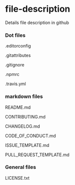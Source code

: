 # file-description
Details file description in github


### Dot files

.editorconfig

.gitattributes

.gitignore

.npmrc

.travis.yml


### markdown files

 README.md
 
 CONTRIBUTING.md
 
 CHANGELOG.md
 
 CODE_OF_CONDUCT.md
 
 ISSUE_TEMPLATE.md
 
 PULL_REQUEST_TEMPLATE.md
 
 
 ### General files
 
 LICENSE.txt
